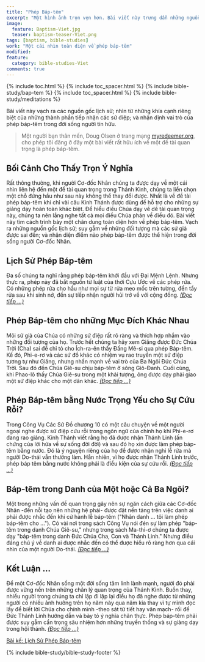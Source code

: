 ```yaml
---
title: "Phép Báp-têm"
excerpt: "Một hình ảnh trọn vẹn hơn. Bài viết này trưng dẫn những nguồn gốc lịch sử; suy xét về những đối tượng mà các sứ giả được sai đến; và nhận diện những khía cạnh mà phép báp-têm đi vào trong đời sống chúng ta."
image: 
  feature: Baptism-Viet.jpg
  teaser: baptism-teaser-Viet.png
tags: [baptism, bible-studies]
work: "Một cái nhìn toàn diện về phép báp-têm"
modified:
feature:
  category: bible-studies-Viet
comments: true
---
```


{% include toc.html %}
{% include toc_spacer.html %}
{% include bible-study/bap-tem %}
{% include toc_spacer.html %}
{% include bible-study/meditations %}

Bài viết này vạch ra các nguồn gốc lịch sử; nhìn từ những khía cạnh riêng biệt của những thành phần tiếp nhận các sứ điệp; và nhận định vai trò của phép báp-têm trong đời sống người tín hữu.

> Một người bạn thân mến, Doug Olsen ở trang mạng <a href="http://myredeemer.org">myredeemer.org</a>, cho phép tôi đăng ở đây một bài viết rất hữu ích về một đề tài quan trọng là phép báp-têm.

## Bối Cảnh Cho Thấy Trọn Ý Nghĩa

Rất thông thường, khi người Cơ-đốc Nhân chúng ta được dạy về một cái nhìn liên hệ đến một đề tài quan trọng trong Thánh Kinh, chúng ta liền chọn một chỗ đứng hầu như sau này không thể thay đổi được. Nhất là về đề tài phép báp-têm khi chỉ vài câu Kinh Thánh được dùng để hỗ trợ cho những sự giảng dạy hoàn toàn khác biệt. Để hiểu điều Chúa dạy về dề tài quan trọng này, chúng ta nên lắng nghe tất cả mọi điều Chúa phán về điều đó. Bài viết này tìm cách trình bày một chân dung toàn diện hơn về phép báp-têm. Vạch ra những nguồn gốc lịch sử; suy gẫm về những đối tượng mà các sứ giả được sai đến; và nhận diện đỉểm nào phép báp-têm được thể hiện trong đời sống người Cơ-đốc Nhân.

## Lịch Sử Phép Báp-têm

Đa số chúng ta nghĩ rằng phép báp-têm khởi đầu với Đại Mệnh Lệnh. Nhưng thực ra, phép này đã bắt nguồn từ luật của thời Cựu Ước về các phép rửa. Có những phép rửa cho hầu như mọi sự từ rửa meo mốc trên tường, đến tẩy rửa sau khi sinh nở, đến sự tíếp nhận người hủi trở về với cộng đồng.  <a href="{{ site.url }}/baptism/lich-su/"><em>(Đọc tiếp ...)</em></a>

## Phép Báp-têm cho những Mục Đích Khác Nhau

Mõi sứ giả của Chúa có những sứ điệp rất rõ ràng và thích hợp nhắm vào những đối tượng của họ. Trước hết chúng ta hãy xem Giăng được Đức Chúa Trời (Cha) sai để chỉ tỏ cho Ích-ra-ên thấy Đấng Mê-si qua phép Báp-têm. Kế đó, Phi-e-rơ và các sứ đồ khác có nhiệm vụ rao truyền một sứ điệp tương tự như Giăng, nhưng nhấn mạnh về vai trò của Ba Ngôi Đức Chúa Trời. Sau đó đến Chúa Giê-su chịu báp-têm ở sông Giô-Đanh. Cuối cùng, khi Phao-lô thấy Chúa Giê-su trong một khải tượng, ông được dạy phải giao một sứ điệp khác cho một dân khác.  <a href="{{ site.url }}/baptism/muc-dich/"><em>(Đọc tiếp ...)</em></a>

## Phép Báp-têm bằng Nước Trọng Yếu cho Sự Cứu Rỗi?

Trong Công Vụ Các Sứ Đồ chương 10 có một câu chuyện về một người ngoại nghe được sứ điệp cứu rỗi trong ngôn ngữ của chính họ khi Phi-e-rơ đang rao giảng. Kinh Thánh viết rằng họ đã được nhận Thánh Linh (ấn chứng của lời hứa về sự sống đời đời) và sau đó họ xin được làm phép báp-têm bằng nước. Đó là ý nguyện riêng của họ để được nhận nghi lễ rửa mà người Do-thái vẫn thường làm. Hẳn nhiên, vì họ được nhận Thánh Linh trước, phép báp têm bằng nước không phải là điều kiện của sự cứu rỗi.  <a href="{{ site.url }}/baptism/cuu-roi/"><em>(Đọc tiếp ...)</em></a>

## Báp-têm trong Danh của Một hoặc Cả Ba Ngôi?

Một trong những vấn đề quan trọng gây nên sự ngăn cách giữa các Cơ-đốc Nhân -đến nỗi tạo nên những hệ phái- được đặt nền tảng trên việc danh ai phải được nhắc đến khi cử hành lễ báp-têm ("Nhân danh ... tôi làm phép báp-têm cho ..."). Có vài nơi trong sách Công Vụ nói đén sự làm phép "báp-têm trong danh Chúa Giê-su," nhưng trong sách Ma-thi-ơ chúng ta được dạy "báp-têm trong danh Đức Chúa Cha, Con và Thánh Linh." Nhưng điều đáng chú ý về danh ai được nhắc đến có thể được hiểu rõ ràng hơn qua cái nhìn của một người Do-thái.  <a href="{{ site.url }}/baptism/trong-danh/"><em>(Đọc tiếp ...)</em></a>

## Kết Luận ...

Để một Cơ-đốc Nhân sống một đời sống tâm linh lành mạnh, người đó phải được vững nền trên những chân lý quan trọng của Thánh Kinh. Buồn thay, nhiều người trong chúng ta chỉ lập đi lập lại điều họ đã nghe được từ những người có nhiều ảnh hưởng trên họ năm này qua năm kia thay vì tự mình đọc lấy để bíết lời Chúa cho chính mình -theo sát từ tiết hay văn mạch- rồi để Đức Thánh Linh hướng dẫn và bày tỏ ý nghĩa chân thực. Phép báp-têm phải được suy gẫm cẩn trọng sâu nhiệm hơn những truyền thống và sự giảng dạy trong hội thánh.  <a href="{{ site.url }}/baptism/ket-luan/"><em>(Đọc tiếp ...)</em></a>

<a href="{{ site.url }}/baptism/lich-su/">Bài kế: Lịch Sử Phép Báp-têm</a>

{% include bible-study/bible-study-footer %}
